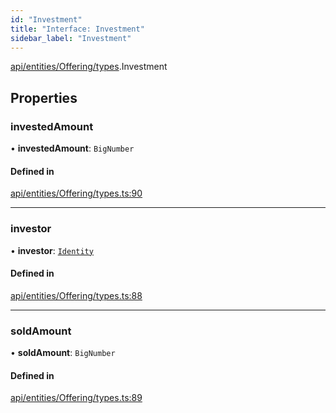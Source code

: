 ```yaml
---
id: "Investment"
title: "Interface: Investment"
sidebar_label: "Investment"
---
```


[api/entities/Offering/types](../../../../../../modules/API/Entities/Offering/Types/Types.md).Investment

## Properties

### investedAmount

• **investedAmount**: `BigNumber`

#### Defined in

[api/entities/Offering/types.ts:90](https://github.com/PolymeshAssociation/polymesh-sdk/blob/fedc4714f/src/api/entities/Offering/types.ts#L90)

___

### investor

• **investor**: [`Identity`](../../../../../../classes/API/Entities/Identity/Identity.md)

#### Defined in

[api/entities/Offering/types.ts:88](https://github.com/PolymeshAssociation/polymesh-sdk/blob/fedc4714f/src/api/entities/Offering/types.ts#L88)

___

### soldAmount

• **soldAmount**: `BigNumber`

#### Defined in

[api/entities/Offering/types.ts:89](https://github.com/PolymeshAssociation/polymesh-sdk/blob/fedc4714f/src/api/entities/Offering/types.ts#L89)
